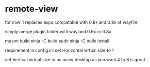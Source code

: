 # remote-view



for now it replaces expo compatable with 0.8x and 0.9x of wayfire

simply merge plugin folder with wayland 0.9x or 0.8x

meson build
ninja -C build
sudo ninja -C build install

requirement
in config.ini
set Horizontal virtual size to 1

set Vertical virtual size to as many desktop as you want 4 to 8 is great 
